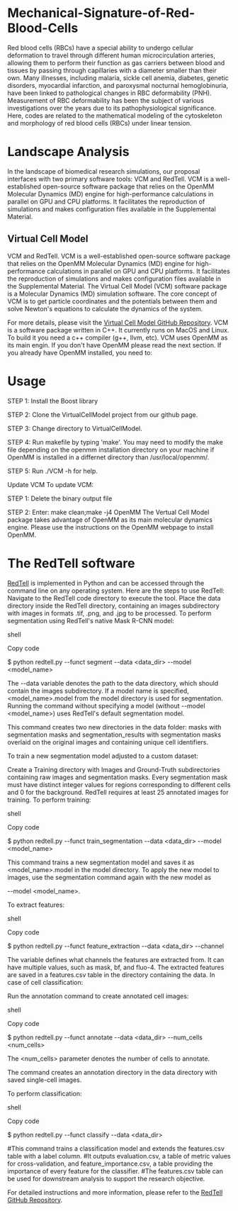 # Mechanical-Signature-of-Red-Blood-Cells
Red blood cells (RBCs) have a special ability to undergo cellular deformation to travel through different human microcirculation arteries, allowing them to perform their function as gas carriers between blood and tissues by passing through capillaries with a diameter smaller than their own.
Many illnesses, including malaria, sickle cell anemia, diabetes, genetic disorders, myocardial infarction, and paroxysmal nocturnal hemoglobinuria, have been linked to pathological changes in RBC deformability (PNH).
Measurement of RBC deformability has been the subject of various investigations over the years due to its pathophysiological significance. 
Here, codes are related to the mathematical modeling of the cytoskeleton and morphology of red blood cells (RBCs) under linear tension.
# Landscape Analysis
In the landscape of biomedical research simulations, our proposal interfaces with two primary software tools: VCM and RedTell. VCM is a well-established open-source software package that relies on the OpenMM Molecular Dynamics (MD) engine for high-performance calculations in parallel on GPU and CPU platforms. It facilitates the reproduction of simulations and makes configuration files available in the Supplemental Material.
## Virtual Cell Model
VCM and RedTell. VCM is a well-established open-source software package that relies on the OpenMM Molecular Dynamics (MD) engine for high-performance calculations in parallel on GPU and CPU platforms. It facilitates the reproduction of simulations and makes configuration files available in the Supplemental Material.
The Virtual Cell Model (VCM) software package is a Molecular Dynamics (MD) simulation software. The core concept of VCM is to get particle coordinates and the potentials between them and solve Newton's equations to calculate the dynamics of the system.

For more details, please visit the [Virtual Cell Model GitHub Repository](https://github.com/afarnudi/VirtualCellModel).
VCM is a software package written in C++. It currently runs on MacOS and Linux. To build it you need a c++ compiler (g++, llvm, etc). VCM uses OpenMM as its main engin. If you don't have OpenMM please read the next section. If you already have OpenMM installed, you need to:
# Usage
STEP 1: Install the Boost library

STEP 2: Clone the VirtualCellModel project from our github page.

STEP 3: Change directory to VirtualCellModel.

STEP 4: Run makefile by typing 'make'. You may need to modify the make file depending on the openmm installation directory on your machine if OpenMM is installed in a differnet directory than /usr/local/openmm/.

STEP 5: Run ./VCM -h for help.

Update VCM
To update VCM:

STEP 1: Delete the binary output file

STEP 2: Enter:
make clean;make -j4
OpenMM
The Vertual Cell Model package takes advantage of OpenMM as its main molecular dynamics engine. Please use the instructions on the OpenMM webpage to install OpenMM.
# The RedTell software 
[RedTell](https://github.com/marrlab/RedTell) is implemented in Python and can be accessed through the command line on any operating system.
Here are the steps to use RedTell:
Navigate to the RedTell code directory to execute the tool.
Place the data directory inside the RedTell directory, containing an images subdirectory with images in formats .tif, .png, and .jpg to be processed.
To perform segmentation using RedTell's native Mask R-CNN model:

shell

Copy code

$ python redtell.py --funct segment --data <data_dir> --model <model_name>

The --data variable denotes the path to the data directory, which should contain the images subdirectory.
If a model name is specified, <model_name>.model from the model directory is used for segmentation.
Running the command without specifying a model (without --model <model_name>) uses RedTell's default segmentation model.

This command creates two new directories in the data folder: masks with segmentation masks and segmentation_results with segmentation masks overlaid on the original images and containing unique cell identifiers.

To train a new segmentation model adjusted to a custom dataset:

Create a Training directory with Images and Ground-Truth subdirectories containing raw images and segmentation masks.
Every segmentation mask must have distinct integer values for regions corresponding to different cells and 0 for the background.
RedTell requires at least 25 annotated images for training.
To perform training:

shell

Copy code

$ python redtell.py --funct train_segmentation --data <data_dir> --model <model_name>

This command trains a new segmentation model and saves it as <model_name>.model in the model directory.
To apply the new model to images, use the segmentation command again with the new model as

--model <model_name>.

To extract features:

shell

Copy code

$ python redtell.py --funct feature_extraction --data <data_dir> --channel <channel>

The <channel> variable defines what channels the features are extracted from.
It can have multiple values, such as mask, bf, and fluo-4.
The extracted features are saved in a features.csv table in the directory containing the data.
In case of cell classification:

Run the annotation command to create annotated cell images:

shell

Copy code

$ python redtell.py --funct annotate --data <data_dir> --num_cells <num_cells>

The <num_cells> parameter denotes the number of cells to annotate.

The command creates an annotation directory in the data directory with saved single-cell images.

To perform classification:

shell

Copy code

$ python redtell.py --funct classify --data <data_dir>


#This command trains a classification model and extends the features.csv table with a label column.
#It outputs evaluation.csv, a table of metric values for cross-validation, and feature_importance.csv, a table providing the importance of every feature for the classifier.
#The features.csv table can be used for downstream analysis to support the research objective.

For detailed instructions and more information, please refer to the [RedTell GitHub Repository](https://github.com/marrlab/RedTell).


